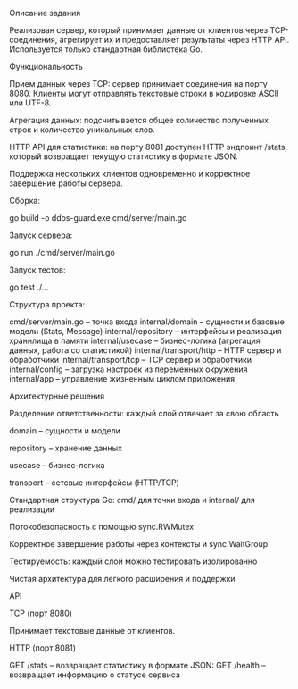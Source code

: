 Описание задания

Реализован сервер, который принимает данные от клиентов через TCP-соединения, агрегирует их и предоставляет результаты через HTTP API. Используется только стандартная библиотека Go.

Функциональность

Прием данных через TCP: сервер принимает соединения на порту 8080. Клиенты могут отправлять текстовые строки в кодировке ASCII или UTF-8.

Агрегация данных: подсчитывается общее количество полученных строк и количество уникальных слов.

HTTP API для статистики: на порту 8081 доступен HTTP эндпоинт /stats, который возвращает текущую статистику в формате JSON.

Поддержка нескольких клиентов одновременно и корректное завершение работы сервера.

Cборка:

go build -o ddos-guard.exe cmd/server/main.go

Запуск сервера:

go run ./cmd/server/main.go

Запуск тестов:

go test ./...

Структура проекта:

cmd/server/main.go – точка входа
internal/domain – сущности и базовые модели (Stats, Message)
internal/repository – интерфейсы и реализация хранилища в памяти
internal/usecase – бизнес-логика (агрегация данных, работа со статистикой)
internal/transport/http – HTTP сервер и обработчики
internal/transport/tcp – TCP сервер и обработчики
internal/config – загрузка настроек из переменных окружения
internal/app – управление жизненным циклом приложения

Архитектурные решения

Разделение ответственности: каждый слой отвечает за свою область

domain – сущности и модели

repository – хранение данных

usecase – бизнес-логика

transport – сетевые интерфейсы (HTTP/TCP)

Стандартная структура Go: cmd/ для точки входа и internal/ для реализации

Потокобезопасность с помощью sync.RWMutex

Корректное завершение работы через контексты и sync.WaitGroup

Тестируемость: каждый слой можно тестировать изолированно

Чистая архитектура для легкого расширения и поддержки

API

TCP (порт 8080)

Принимает текстовые данные от клиентов.

HTTP (порт 8081)

GET /stats – возвращает статистику в формате JSON:
GET /health – возвращает информацию о статусе сервиса
